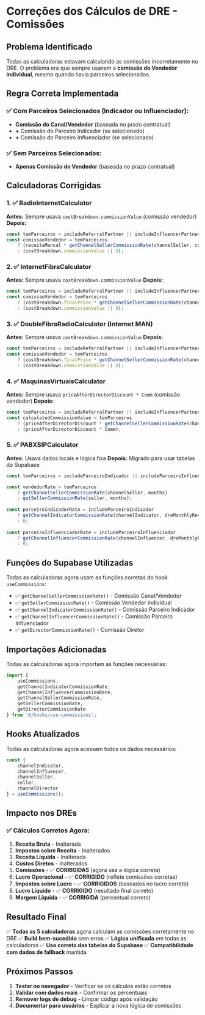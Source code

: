 # Correções dos Cálculos de DRE - Comissões

## Problema Identificado

Todas as calculadoras estavam calculando as comissões incorretamente no DRE. O problema era que sempre usavam a **comissão do Vendedor individual**, mesmo quando havia parceiros selecionados.

## Regra Correta Implementada

### ✅ **Com Parceiros Selecionados (Indicador ou Influenciador):**
- **Comissão do Canal/Vendedor** (baseada no prazo contratual)
- **+** Comissão do Parceiro Indicador (se selecionado)
- **+** Comissão do Parceiro Influenciador (se selecionado)

### ✅ **Sem Parceiros Selecionados:**
- **Apenas Comissão do Vendedor** (baseada no prazo contratual)

## Calculadoras Corrigidas

### 1. ✅ **RadioInternetCalculator**
**Antes:** Sempre usava `costBreakdown.commissionValue` (comissão vendedor)
**Depois:** 
```typescript
const temParceiros = includeReferralPartner || includeInfluencerPartner;
const comissaoVendedor = temParceiros 
    ? (receitaMensal * getChannelSellerCommissionRate(channelSeller, contractTerm) / 100) 
    : (costBreakdown.commissionValue || 0);
```

### 2. ✅ **InternetFibraCalculator**
**Antes:** Sempre usava `costBreakdown.commissionValue`
**Depois:**
```typescript
const temParceiros = includeReferralPartner || includeInfluencerPartner;
const comissaoVendedor = temParceiros 
    ? (costBreakdown.finalPrice * getChannelSellerCommissionRate(channelSeller, contractTerm) / 100) 
    : (costBreakdown.commissionValue || 0);
```

### 3. ✅ **DoubleFibraRadioCalculator (Internet MAN)**
**Antes:** Sempre usava `costBreakdown.commissionValue`
**Depois:**
```typescript
const temParceiros = includeReferralPartner || includeInfluencerPartner;
const comissaoVendedor = temParceiros 
    ? (costBreakdown.finalPrice * getChannelSellerCommissionRate(channelSeller, contractTerm) / 100) 
    : (costBreakdown.commissionValue || 0);
```

### 4. ✅ **MaquinasVirtuaisCalculator**
**Antes:** Sempre usava `priceAfterDirectorDiscount * Comm` (comissão vendedor)
**Depois:**
```typescript
const temParceiros = includeReferralPartner || includeInfluencerPartner;
const calculatedCommissionValue = temParceiros 
    ? (priceAfterDirectorDiscount * getChannelSellerCommissionRate(channelSeller, vmContractPeriod) / 100)
    : (priceAfterDirectorDiscount * Comm);
```

### 5. ✅ **PABXSIPCalculator**
**Antes:** Usava dados locais e lógica fixa
**Depois:** Migrado para usar tabelas do Supabase
```typescript
const temParceiros = includeParceiroIndicador || includeParceiroInfluenciador;

const vendedorRate = temParceiros 
    ? getChannelSellerCommissionRate(channelSeller, months)
    : getSellerCommissionRate(seller, months);
    
const parceiroIndicadorRate = includeParceiroIndicador 
    ? getChannelIndicatorCommissionRate(channelIndicator, dreMonthlyRevenue, months) 
    : 0;
    
const parceiroInfluenciadorRate = includeParceiroInfluenciador 
    ? getChannelInfluencerCommissionRate(channelInfluencer, dreMonthlyRevenue, months) 
    : 0;
```

## Funções do Supabase Utilizadas

Todas as calculadoras agora usam as funções corretas do hook `useCommissions`:

- ✅ `getChannelSellerCommissionRate()` - Comissão Canal/Vendedor
- ✅ `getSellerCommissionRate()` - Comissão Vendedor individual  
- ✅ `getChannelIndicatorCommissionRate()` - Comissão Parceiro Indicador
- ✅ `getChannelInfluencerCommissionRate()` - Comissão Parceiro Influenciador
- ✅ `getDirectorCommissionRate()` - Comissão Diretor

## Importações Adicionadas

Todas as calculadoras agora importam as funções necessárias:

```typescript
import { 
    useCommissions, 
    getChannelIndicatorCommissionRate, 
    getChannelInfluencerCommissionRate, 
    getChannelSellerCommissionRate,
    getSellerCommissionRate,
    getDirectorCommissionRate 
} from '@/hooks/use-commissions';
```

## Hooks Atualizados

Todas as calculadoras agora acessam todos os dados necessários:

```typescript
const { 
    channelIndicator, 
    channelInfluencer, 
    channelSeller, 
    seller, 
    channelDirector 
} = useCommissions();
```

## Impacto nos DREs

### ✅ **Cálculos Corretos Agora:**
1. **Receita Bruta** - Inalterada
2. **Impostos sobre Receita** - Inalterados  
3. **Receita Líquida** - Inalterada
4. **Custos Diretos** - Inalterados
5. **Comissões** - ✅ **CORRIGIDAS** (agora usa a lógica correta)
6. **Lucro Operacional** - ✅ **CORRIGIDO** (reflete comissões corretas)
7. **Impostos sobre Lucro** - ✅ **CORRIGIDOS** (baseados no lucro correto)
8. **Lucro Líquido** - ✅ **CORRIGIDO** (resultado final correto)
9. **Margem Líquida** - ✅ **CORRIGIDA** (percentual correto)

## Resultado Final

✅ **Todas as 5 calculadoras** agora calculam as comissões corretamente no DRE
✅ **Build bem-sucedido** sem erros
✅ **Lógica unificada** em todas as calculadoras
✅ **Uso correto das tabelas do Supabase** 
✅ **Compatibilidade com dados de fallback** mantida

## Próximos Passos

1. **Testar no navegador** - Verificar se os cálculos estão corretos
2. **Validar com dados reais** - Confirmar os percentuais
3. **Remover logs de debug** - Limpar código após validação
4. **Documentar para usuários** - Explicar a nova lógica de comissões